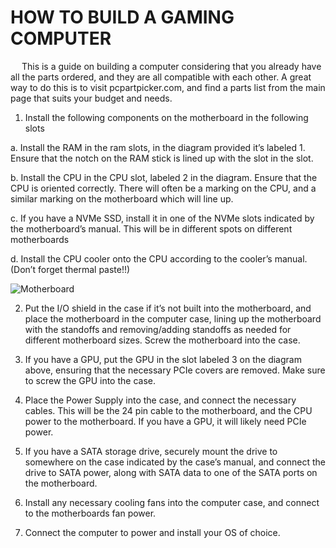 # HOW TO BUILD A GAMING COMPUTER
 
This is a guide on building a computer considering that you already have all the parts ordered, and they are all compatible with each other. 
A great way to do this is to visit pcpartpicker.com, and find a parts list from the main page that suits your budget and needs.


1.	Install the following components on the motherboard in the following slots

  a.	Install the RAM in the ram slots, in the diagram provided it’s labeled 1. Ensure that the notch on the RAM stick is lined up with the slot in the slot.

  b.	Install the CPU in the CPU slot, labeled 2 in the diagram. Ensure that the CPU is oriented correctly. There will often be a marking on the CPU, and a similar marking on the motherboard   which will line up.
  
  c.	If you have a NVMe SSD, install it in one of the NVMe slots indicated by the motherboard’s manual. This will be in different spots on different motherboards

  d.	Install the CPU cooler onto the CPU according to the cooler’s manual. (Don’t forget thermal paste!!)

  ![Motherboard](https://github.com/user-attachments/assets/416e8f30-6339-4799-a71f-fc7bb0a2a6f2)
 
2.	Put the I/O shield in the case if it’s not built into the motherboard, and place the motherboard in the computer case, lining up the motherboard with the standoffs and removing/adding standoffs as needed for different motherboard sizes. Screw the motherboard into the case.

3.	If you have a GPU, put the GPU in the slot labeled 3 on the diagram above, ensuring that the necessary PCIe covers are removed. Make sure to screw the GPU into the case.

4.	Place the Power Supply into the case, and connect the necessary cables. This will be the 24 pin cable to the motherboard, and the CPU power to the motherboard. If you have a GPU, it will likely need PCIe power. 

5.	If you have a SATA storage drive, securely mount the drive to somewhere on the case indicated by the case’s manual, and connect the drive to SATA power, along with SATA data to one of the SATA ports on the motherboard.

6.	Install any necessary cooling fans into the computer case, and connect to the motherboards fan power.

7.	Connect the computer to power and install your OS of choice. 
